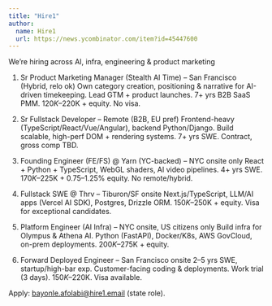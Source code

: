 ```yaml
---
title: "Hire1"
author:
  name: Hire1
  url: https://news.ycombinator.com/item?id=45447600
---
```

We’re hiring across AI, infra, engineering &amp; product marketing

1. Sr Product Marketing Manager (Stealth AI Time) – San Francisco (Hybrid, relo ok)
Own category creation, positioning &amp; narrative for AI-driven timekeeping. Lead GTM + product launches. 7+ yrs B2B SaaS PMM. $120K–$220K + equity. No visa.

2. Sr Fullstack Developer – Remote (B2B, EU pref)
Frontend-heavy (TypeScript&#x2F;React&#x2F;Vue&#x2F;Angular), backend Python&#x2F;Django. Build scalable, high-perf DOM + rendering systems. 7+ yrs SWE. Contract, gross comp TBD.

3. Founding Engineer (FE&#x2F;FS) @ Yarn (YC-backed) – NYC onsite only
React + Python + TypeScript, WebGL shaders, AI video pipelines. 4+ yrs SWE. $170K–$225K + 0.75–1.25% equity. No remote&#x2F;hybrid.

4. Fullstack SWE @ Thrv – Tiburon&#x2F;SF onsite
Next.js&#x2F;TypeScript, LLM&#x2F;AI apps (Vercel AI SDK), Postgres, Drizzle ORM. $150K–$250K + equity. Visa for exceptional candidates.

5. Platform Engineer (AI Infra) – NYC onsite, US citizens only
Build infra for Olympus &amp; Athena AI. Python (FastAPI), Docker&#x2F;K8s, AWS GovCloud, on-prem deployments. $200K–$275K + equity.

6. Forward Deployed Engineer – San Francisco onsite
2–5 yrs SWE, startup&#x2F;high-bar exp. Customer-facing coding &amp; deployments. Work trial (3 days). $150K–$220K. Visa available.

Apply: bayonle.afolabi@hire1.email
 (state role).
<JobApplication />
